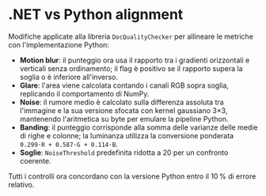 # .NET vs Python alignment

Modifiche applicate alla libreria `DocQualityChecker` per allineare le metriche con l'implementazione Python:

- **Motion blur**: il punteggio ora usa il rapporto tra i gradienti orizzontali e verticali senza ordinamento; il flag è positivo se il rapporto supera la soglia o è inferiore all'inverso.
- **Glare**: l'area viene calcolata contando i canali RGB sopra soglia, replicando il comportamento di NumPy.
- **Noise**: il rumore medio è calcolato sulla differenza assoluta tra l'immagine e la sua versione sfocata con kernel gaussiano 3×3, mantenendo l'aritmetica su byte per emulare la pipeline Python.
- **Banding**: il punteggio corrisponde alla somma delle varianze delle medie di righe e colonne; la luminanza utilizza la conversione ponderata `0.299·R + 0.587·G + 0.114·B`.
- **Soglie**: `NoiseThreshold` predefinita ridotta a 20 per un confronto coerente.

Tutti i controlli ora concordano con la versione Python entro il 10 % di errore relativo.
